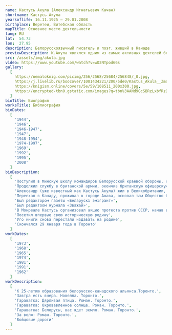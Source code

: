 ```yaml
---
name: Кастусь Акула (Александр Игнатьевич Качан)
shortname: Кастусь Акула
yearsoflife: 16.11.1925 — 29.01.2008
birthplace: Веретеи, Витебская область
mapTitle: Основное место деятельности
lang: RU
lat:  54.73
lon:  27.95
description: Белорусскоязычный писатель и поэт, живший в Канаде
previewDescription: К.Акула являлся одним из самых активных деятелей белорусской диаспоры. Общественной работой начал заниматься еще в Германии, работал в белорусской газете "Бацькаўшчына" (Мюнхен). Там же начал писать и печататься в различных белорусских эмигрантских изданиях. В Канаде много времени отдавал организации белорусских сообществ, основанию церкви в Торонто, работе в воскресных школах, редактированию журнала "Зважай", сотрудничеству с белорусами США. К.Акула был одним из организаторов "Згуртавання беларусаў Канады" и его первым председателем. Организовал выпуск ежемесячной газеты "Беларускі эмігрант".
src: /assets/img/akula.jpg
video: https://www.youtube.com/watch?v=wO2NTpod66s
gallery:
  [
    https://nemaloknig.com/picimg/256/2568/25684/256848/_0.jpg,
    https://j.livelib.ru/boocover/1001434221/200/5de0/Kastus_Akula__Zmagarnyya_darogi.jpg,
    https://knigism.online/covers/5e/59/108511_200x300.jpg,
    https://encrypted-tbn0.gstatic.com/images?q=tbn%3AANd9GcSBRzLxbfRzD8YztkxamAAO8_mptQel_sdmZO04FCmwsojW6xAE,
  ]
bioTitle: Биография
worksTitle: Библиография
bioDates:
  [
    '1944',
    '1946',
    '1946-1947',
    '1947',
    '1948-1954',
    '1974-1997',
    '1969',
    '1992',
    '1995',
    '2008'
  ]
bioDescription:
  [
  	'Поступил в Минскую школу командиров Белорусской краевой обороны, с которой отступил на Запад. Он попал с немецкими войсками во Францию, однако оттуда сбежал на сторону французских партизан. Продолжил службу во 2-м Польском корпусе Владислава Андерса как гражданин Польши, в его составе воевал в Италии',
  	'Продолжил службу в британской армии, окончив британскую офицерскую школу и вернувшись в звании капрала в Италию',
  	'Александр (уже известный как Кастусь Акула) жил в Великобритании, основав Общество белорусов в Великобритании',
  	'Переехал в Канаду, проживал в городе Ашава, основал там Общество белорусов в Канаде и стал первым его председателем',
  	'Был редактором газеты «Беларускі эмігрант»',
  	'Был редактоом журнала «Зважай»',
  	'В Монреале Кастусь организовал акцию протеста против СССР, начав выкрикивать антисоветские лозунги и разбрасывать вверх брошюры',
  	'Посетил впервые свою историческую родину',
  	'Уго книги снова перестали издавать на родине',
  	'Скончался 29 января года в Торонто'
  ]
workDates:
  [
    '1973',
    '1968',
    '1965',
    '1974',
    '1981',
    '1991',
    '1962'
  ]
workDescription:
  [
  	'К 25-летию образования белорусско-канадского альянса.Торонто.',
  	'Завтра есть вчера. Новелла. Торонто.',
  	'Гараватка: Дярливая птица. Роман. Торонто.',
  	'Гараватка: Окровавленное солнце. Роман. Торонто.',
  	'Гараватка: Белорусы, вас ждет земля. Роман. Торонто.',
  	'За волю: Роман. Торонто.',
  	'Бойцовые дороги'
  ]
---
```


